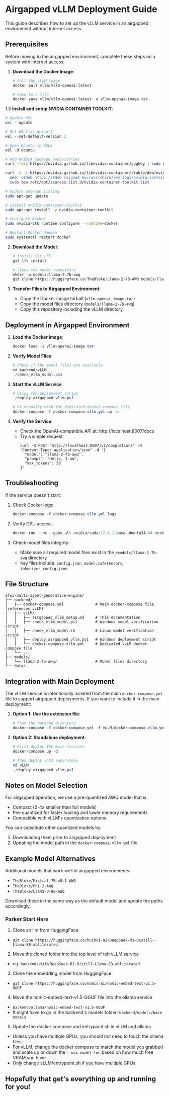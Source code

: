 # Airgapped vLLM Deployment Guide

This guide describes how to set up the vLLM service in an airgapped environment without internet access.

## Prerequisites

Before moving to the airgapped environment, complete these steps on a system with internet access:

1. **Download the Docker Image**:
   ```powershell
   # Pull the vLLM image
   docker pull vllm/vllm-openai:latest
   
   # Save to a file
   docker save vllm/vllm-openai:latest -o vllm-openai-image.tar
   ```

1.5 **Install and setup NVIDIA CONTAINER TOOLKIT**:
   ```powershell
   # Update WSL
   wsl --update

   # Set WSL2 as default
   wsl --set-default-version 2

   # Open Ubuntu in WSL2
   wsl -d Ubuntu
   ```

   ```bash
   # Add NVIDIA package repositories
   curl -fsSL https://nvidia.github.io/libnvidia-container/gpgkey | sudo gpg --dearmor -o /usr/share/keyrings/nvidia-container-toolkit-keyring.gpg

   curl -s -L https://nvidia.github.io/libnvidia-container/stable/deb/nvidia-container-toolkit.list | \
     sed 's#deb https://#deb [signed-by=/usr/share/keyrings/nvidia-container-toolkit-keyring.gpg] https://#g' | \
     sudo tee /etc/apt/sources.list.d/nvidia-container-toolkit.list

   # Update package listing
   sudo apt-get update

   # Install nvidia-container-toolkit
   sudo apt-get install -y nvidia-container-toolkit

   # Configure Docker
   sudo nvidia-ctk runtime configure --runtime=docker

   # Restart Docker daemon
   sudo systemctl restart docker
   ```

2. **Download the Model**:
   ```powershell
   # Install Git LFS
   git lfs install
   
   # Clone the model repository
   mkdir -p models/llama-2-7b-awq
   git clone https://huggingface.co/TheBloke/Llama-2-7B-AWQ models/llama-2-7b-awq
   ```

3. **Transfer Files to Airgapped Environment**:
   - Copy the Docker image tarball (`vllm-openai-image.tar`)
   - Copy the model files directory (`models/llama-2-7b-awq`)
   - Copy this repository including the vLLM directory

## Deployment in Airgapped Environment

1. **Load the Docker Image**:
   ```powershell
   docker load -i vllm-openai-image.tar
   ```

2. **Verify Model Files**:
   ```powershell
   # Check if the model files are available
   cd backend/vLLM
   ./check_vllm_model.ps1
   ```

3. **Start the vLLM Service**:
   ```powershell
   # Using the deployment script
   ./deploy_airgapped_vllm.ps1
   
   # Or manually with the dedicated docker-compose file
   docker-compose -f docker-compose.vllm.yml up -d
   ```

4. **Verify the Service**:
   - Check the OpenAI-compatible API at: http://localhost:8007/docs
   - Try a simple request:
     ```
     curl -X POST "http://localhost:8007/v1/completions" -H "Content-Type: application/json" -d '{
       "model": "llama-2-7b-awq",
       "prompt": "Hello, I am",
       "max_tokens": 50
     }'
     ```

## Troubleshooting

If the service doesn't start:

1. Check Docker logs:
   ```powershell
   docker-compose -f docker-compose.vllm.yml logs
   ```

2. Verify GPU access:
   ```powershell
   docker run --rm --gpus all nvidia/cuda:12.8.1-base-ubuntu24.04 nvidia-smi
   ```

3. Check model files integrity:
   - Make sure all required model files exist in the `/models/llama-2-7b-awq` directory
   - Key files include: `config.json`, `model.safetensors`, `tokenizer_config.json`

## File Structure

```
afwi-multi-agent-generative-engine/
├── backend/
│   ├── docker-compose.yml              # Main docker-compose file (references vLLM)
│   ├── vLLM/
│   │   ├── airgapped_vllm_setup.md     # This documentation
│   │   ├── check_vllm_model.ps1        # Windows model verification script
│   │   ├── check_vllm_model.sh         # Linux model verification script
│   │   ├── deploy_airgapped_vllm.ps1   # Windows deployment script
│   │   └── docker-compose.vllm.yml     # Dedicated vLLM docker-compose file
│   └── ...
├── models/
│   └── llama-2-7b-awq/                 # Model files directory
└── data/
```

## Integration with Main Deployment

The vLLM service is intentionally isolated from the main `docker-compose.yml` file to support airgapped deployments. If you want to include it in the main deployment:

1. **Option 1: Use the extension file**:
   ```powershell
   # From the backend directory
   docker-compose -f docker-compose.yml -f vLLM/docker-compose.vllm.yml up -d
   ```

2. **Option 2: Standalone deployment**:
   ```powershell
   # First deploy the main services
   docker-compose up -d
   
   # Then deploy vLLM separately
   cd vLLM
   ./deploy_airgapped_vllm.ps1
   ```

## Notes on Model Selection

For airgapped operation, we use a pre-quantized AWQ model that is:
- Compact (2-4x smaller than full models)
- Pre-quantized for faster loading and lower memory requirements
- Compatible with vLLM's quantization options

You can substitute other quantized models by:
1. Downloading them prior to airgapped deployment
2. Updating the model path in the `docker-compose.vllm.yml` file

## Example Model Alternatives

Additional models that work well in airgapped environments:

- `TheBloke/Mistral-7B-v0.1-AWQ`
- `TheBloke/Phi-2-AWQ`
- `TheBloke/Llama-3-8B-AWQ`

Download these in the same way as the default model and update the paths accordingly. 


### Parker Start Here

1. Clone an llm from HuggingFace
- ```git clone https://huggingface.co/huihui-ai/DeepSeek-R1-Distill-Llama-8B-abliterated```

2. Move the cloned folder into the top level of teh vLLM service
- eg. ```backend/vLLM/DeepSeek-R1-Distill-Llama-8B-abliterated```

3. Clone the embedding model from HuggingFace
- ```git clone https://huggingface.co/nomic-ai/nomic-embed-text-v1.5-GGUF```

4. Move the nomic-embed-text-v1.5-GGUF file into the ollama service
- ```backend/ollama/nomic-embed-text-v1.5-GGUF```
- It might have to go in the backend's models folder: ```backend/models/base models```

5. Update the docker compose and entrypoint.sh in vLLM and ollama
- Unless you have multiple GPUs, you should not need to touch the ollama files
- For vLLM, change the docker compose to match the model you grabbed and scale up or down the `--max-model-len` based on how much free VRAM you have
- Only change vLLM/entrypoint.sh if you have multiple GPUs

## Hopefully that get's everything up and running for you!